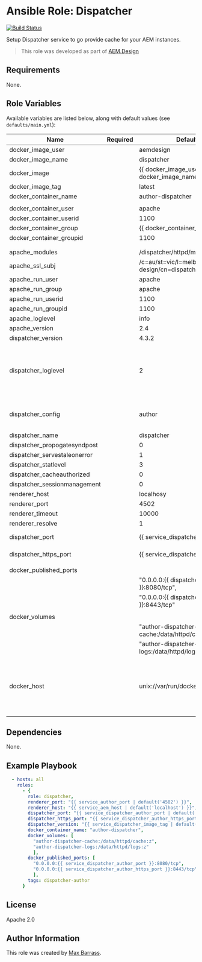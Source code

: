 # Ansible Role: Dispatcher

[![Build Status](https://travis-ci.org/aem-design/ansible-role-dispatcher.svg?branch=master)](https://travis-ci.org/aem-design/ansible-role-dispatcher)

Setup Dispatcher service to go provide cache for your AEM instances.
> This role was developed as part of
> [AEM.Design](http://aem.design/)

## Requirements

None.

## Role Variables

Available variables are listed below, along with default values (see `defaults/main.yml`):

| Name                         	| Required 	| Default                                                   	| Notes                                                                	|
|------------------------------	|----------	|-----------------------------------------------------------	|----------------------------------------------------------------------	|
| docker_image_user            	|          	| aemdesign                                                 	|                                                                      	|
| docker_image_name            	|          	| dispatcher                                                	|                                                                      	|
| docker_image                 	|          	| {{ docker_image_user }}/{{ docker_image_name }}           	|                                                                      	|
| docker_image_tag             	|          	| latest                                                    	|                                                                      	|
| docker_container_name        	|          	| author-dispatcher                                         	|                                                                      	|
|                              	|          	|                                                           	|                                                                      	|
| docker_container_user        	|          	| apache                                                    	|                                                                      	|
| docker_container_userid      	|          	| 1100                                                      	|                                                                      	|
| docker_container_group       	|          	| {{ docker_container_user }}                               	|                                                                      	|
| docker_container_groupid     	|          	| 1100                                                      	|                                                                      	|
|                              	|          	|                                                           	|                                                                      	|
|                              	|          	|                                                           	|                                                                      	|
| apache_modules               	|          	| /dispatcher/httpd/modules                                 	|                                                                      	|
| apache_ssl_subj              	|          	| /c=au/st=vic/l=melbourne/o=aem design/cn=dispatcher       	|                                                                      	|
| apache_run_user              	|          	| apache                                                    	|                                                                      	|
| apache_run_group             	|          	| apache                                                    	|                                                                      	|
| apache_run_userid            	|          	| 1100                                                      	|                                                                      	|
| apache_run_groupid           	|          	| 1100                                                      	|                                                                      	|
| apache_loglevel              	|          	| info                                                      	|                                                                      	|
| apache_version               	|          	| 2.4                                                       	|                                                                      	|
| dispatcher_version           	|          	| 4.3.2                                                     	|                                                                      	|
| dispatcher_loglevel          	|          	| 2                                                         	| log level for the dispatcher module: error, warn, info, debug, trace 	|
| dispatcher_config            	|          	| author                                                    	| which config to use in docker container                               |
| dispatcher_name              	|          	| dispatcher                                                	|                                                                      	|
| dispatcher_propogatesyndpost 	|          	| 0                                                         	|                                                                      	|
| dispatcher_servestaleonerror 	|          	| 1                                                         	|                                                                      	|
| dispatcher_statlevel         	|          	| 3                                                         	|                                                                      	|
| dispatcher_cacheauthorized   	|          	| 0                                                         	|                                                                      	|
| dispatcher_sessionmanagement 	|          	| 0                                                         	|                                                                      	|
| renderer_host                	|          	| localhosy                                              	|                                                                      	|
| renderer_port                	|          	| 4502                                                      	|                                                                      	|
| renderer_timeout             	|          	| 10000                                                     	|                                                                      	|
| renderer_resolve             	|          	| 1                                                         	|                                                                      	|
| dispatcher_port              	|          	| {{ service_dispatcher_port | default('80') }}             	|                                                                      	|
| dispatcher_https_port        	|          	| {{ service_dispatcher_https_port | default('443') }}      	|                                                                      	|
|                              	|          	|                                                           	|                                                                      	|
| docker_published_ports       	|          	|                                                           	|                                                                      	|
|                              	|          	| "0.0.0.0:{{ dispatcher_port }}:8080/tcp",                 	|                                                                      	|
|                              	|          	| "0.0.0.0:{{ dispatcher_https_port }}:8443/tcp"            	|                                                                      	|
|                              	|          	|                                                           	|                                                                      	|
| docker_volumes               	|          	|                                                           	|                                                                      	|
|                              	|          	| "author-dispatcher-cache:/data/httpd/cache:z",            	|                                                                      	|
|                              	|          	| "author-dispatcher-logs:/data/httpd/logs:z"               	|                                                                      	|
|                              	|          	|                                                           	|                                                                      	|
| docker_host                       |           | unix://var/run/docker.sock | host where to run the docker container for executing pyaem2 commands |
|                              	|          	|                                                           	|                                                                      	|


## Dependencies

None.

## Example Playbook

```yaml
  - hosts: all
    roles:
      - {
        role: dispatcher,
        renderer_port: "{{ service_author_port | default('4502') }}",
        renderer_host: "{{ service_aem_host | default('localhost') }}",
        dispatcher_port: "{{ service_dispatcher_author_port | default('81') }}",
        dispatcher_https_port: "{{ service_dispatcher_author_https_port | default('444') }}",
        dispatcher_version: "{{ service_dispatcher_image_tag | default('4.3.2') }}",
        docker_container_name: "author-dispatcher",
        docker_volumes: [
          "author-dispatcher-cache:/data/httpd/cache:z",
          "author-dispatcher-logs:/data/httpd/logs:z"
          ],
        docker_published_ports: [
          "0.0.0.0:{{ service_dispatcher_author_port }}:8080/tcp",
          "0.0.0.0:{{ service_dispatcher_author_https_port }}:8443/tcp"
          ],
        tags: dispatcher-author
      }
```

## License

Apache 2.0

## Author Information

This role was created by [Max Barrass](https://aem.design/).